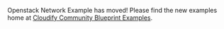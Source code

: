 Openstack Network Example has moved! Please find the new examples home at [Cloudify Community Blueprint Examples](https://github.com/cloudify-community/blueprint-examples).

